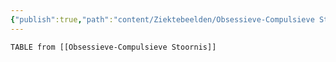 ```yaml
---
{"publish":true,"path":"content/Ziektebeelden/Obsessieve-Compulsieve Stoornis.md","permalink":"/content/ziektebeelden/obsessieve-compulsieve-stoornis/","title":"Obsessieve-Compulsieve Stoornis","tags":["Psychiatrie/Angststoornissen","Psychiatrie/Dwang","Ziektebeeld"]}
---
```






``` dataview
TABLE from [[Obsessieve-Compulsieve Stoornis]]


```